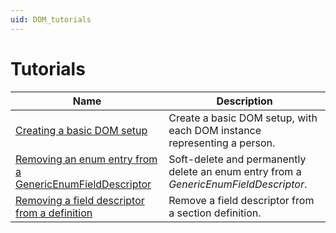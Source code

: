 ```yaml
---
uid: DOM_tutorials
---
```


# Tutorials

| Name | Description |
|--|--|
| [Creating a basic DOM setup](xref:DOM_Create_Basic_Setup) | Create a basic DOM setup, with each DOM instance representing a person. |
| [Removing an enum entry from a GenericEnumFieldDescriptor](xref:DOM_Remove_Enum_Entry) | Soft-delete and permanently delete an enum entry from a *GenericEnumFieldDescriptor*. |
| [Removing a field descriptor from a definition](xref:DOM_Remove_FieldDescriptor_Definition) | Remove a field descriptor from a section definition. |
